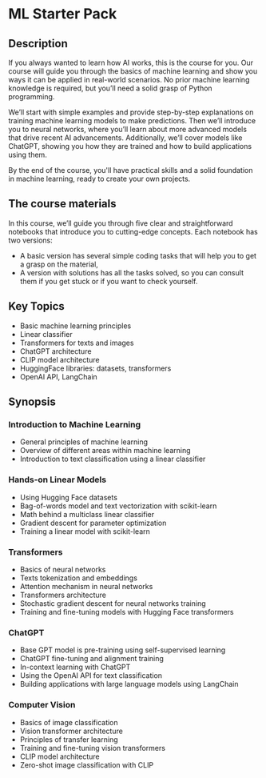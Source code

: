 # ML Starter Pack

## Description
If you always wanted to learn how AI works, this is the course for you. Our course will guide you through the basics of machine learning and show you ways it can be applied in real-world scenarios. No prior machine learning knowledge is required, but you’ll need a solid grasp of Python programming. 

We’ll start with simple examples and provide step-by-step explanations on training machine learning models to make predictions. Then we’ll introduce you to neural networks, where you’ll learn about more advanced models that drive recent AI advancements. Additionally, we’ll cover models like ChatGPT, showing you how they are trained and how to build applications using them.

By the end of the course, you'll have practical skills and a solid foundation in machine learning, ready to create your own projects.

## The course materials

In this course, we’ll guide you through five clear and straightforward notebooks that introduce you to cutting-edge concepts. Each notebook has two versions:

- A basic version has several simple coding tasks that will help you to get a grasp on the material,
- A version with solutions has all the tasks solved, so you can consult them if you get stuck or if you want to check yourself.

## Key Topics

- Basic machine learning principles
- Linear classifier
- Transformers for texts and images
- ChatGPT architecture
- CLIP model architecture
- HuggingFace libraries: datasets, transformers
- OpenAI API, LangChain

## Synopsis

### Introduction to Machine Learning
- General principles of machine learning
- Overview of different areas within machine learning
- Introduction to text classification using a linear classifier

### Hands-on Linear Models
- Using Hugging Face datasets
- Bag-of-words model and text vectorization with scikit-learn
- Math behind a multiclass linear classifier
- Gradient descent for parameter optimization
- Training a linear model with scikit-learn

### Transformers
- Basics of neural networks
- Texts tokenization and embeddings
- Attention mechanism in neural networks
- Transformers architecture
- Stochastic gradient descent for neural networks training
- Training and fine-tuning models with Hugging Face transformers

### ChatGPT
- Base GPT model is pre-training using self-supervised learning
- ChatGPT fine-tuning and alignment training
- In-context learning with ChatGPT
- Using the OpenAI API for text classification
- Building applications with large language models using LangChain

### Computer Vision
- Basics of image classification
- Vision transformer architecture
- Principles of transfer learning
- Training and fine-tuning vision transformers
- CLIP model architecture
- Zero-shot image classification with CLIP

